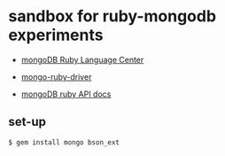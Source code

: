 # sandbox for ruby-mongodb experiments

- [mongoDB Ruby Language Center](http://www.mongodb.org/display/DOCS/Ruby+Language+Center)

- [mongo-ruby-driver](https://github.com/mongodb/mongo-ruby-driver)

- [mongoDB ruby API docs](http://api.mongodb.org/ruby/current/)

## set-up

    $ gem install mongo bson_ext

